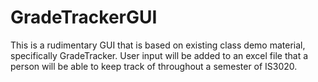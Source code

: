 # GradeTrackerGUI
This is a rudimentary GUI that is based on existing class demo material, specifically GradeTracker. User input will be added to an excel file that a person will be able to keep track of throughout a semester of IS3020.
